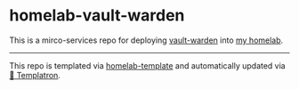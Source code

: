 # homelab-vault-warden

This is a mirco-services repo for deploying
[vault-warden](https://github.com/dani-garcia/vaultwarden)
into [my homelab](https://github.com/charlesthomas/homelab).

---
This repo is templated via
[homelab-template](https://github.com/charlesthomas/homelab-template)
and automatically updated via
[🤖 Templatron](https://github.com/charlesthomas/templatron).
